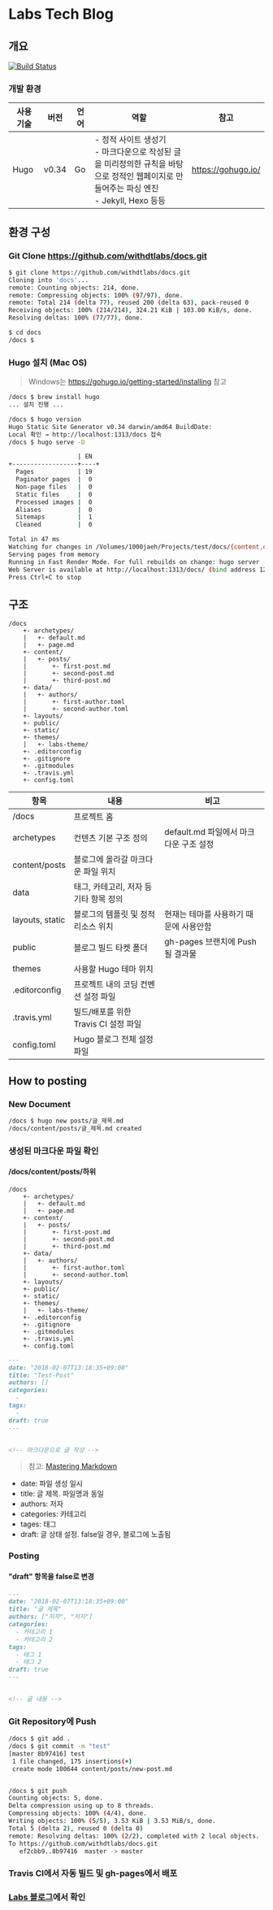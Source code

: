# Labs Tech Blog

## 개요

[![Build Status](https://travis-ci.org/withdtlabs/docs.svg?branch=master)](https://travis-ci.org/withdtlabs/docs)

### 개발 환경

| 사용 기술 | 버전    | 언어  | 역할                                                                                             | 참고                 |
|-------|-------|-----|------------------------------------------------------------------------------------------------|--------------------|
| Hugo  | v0.34 | Go  | - 정적 사이트 생성기</br> - 마크다운으로 작성된 글을 미리정의한 규칙을 바탕으로 정적인 웹페이지로 만들어주는 파싱 엔진 </br> - Jekyll, Hexo 등등 | https://gohugo.io/ |

## 환경 구성

### Git Clone https://github.com/withdtlabs/docs.git

``` bash
$ git clone https://github.com/withdtlabs/docs.git
Cloning into 'docs'...
remote: Counting objects: 214, done.
remote: Compressing objects: 100% (97/97), done.
remote: Total 214 (delta 77), reused 200 (delta 63), pack-reused 0
Receiving objects: 100% (214/214), 324.21 KiB | 103.00 KiB/s, done.
Resolving deltas: 100% (77/77), done.

$ cd docs
/docs $
```

### Hugo 설치 (Mac OS)

> Windows는 https://gohugo.io/getting-started/installing 참고

``` bash
/docs $ brew install hugo
... 설치 진행 ...

/docs $ hugo version
Hugo Static Site Generator v0.34 darwin/amd64 BuildDate: 
Local 확인 → http://localhost:1313/docs 접속
/docs $ hugo serve -D

                   | EN
+------------------+----+
  Pages            | 19
  Paginator pages  |  0
  Non-page files   |  0
  Static files     |  0
  Processed images |  0
  Aliases          |  0
  Sitemaps         |  1
  Cleaned          |  0

Total in 47 ms
Watching for changes in /Volumes/1000jaeh/Projects/test/docs/{content,data}
Serving pages from memory
Running in Fast Render Mode. For full rebuilds on change: hugo server --disableFastRender
Web Server is available at http://localhost:1313/docs/ (bind address 127.0.0.1)
Press Ctrl+C to stop
```

## 구조

``` text
/docs
    +- archetypes/
    |   +- default.md
    |   +- page.md
    +- content/
    |   +- posts/
    |       +- first-post.md
    |       +- second-post.md
    |       +- third-post.md
    +- data/
    |   +- authors/
    |       +- first-author.toml
    |       +- second-author.toml
    +- layouts/
    +- public/
    +- static/
    +- themes/
    |   +- labs-theme/
    +- .editorconfig
    +- .gitignore
    +- .gitmodules
    +- .travis.yml
    +- config.toml
```

| 항목              | 내용                        | 비고                         |
|-----------------|---------------------------|----------------------------|
| /docs           | 프로젝트 홈                    |                            |
| archetypes      | 컨텐츠 기본 구조 정의              | default.md 파일에서 마크다운 구조 설정 |
| content/posts   | 블로그에 올라갈 마크다운 파일 위치       |                            |
| data            | 태그, 카테고리, 저자 등 기타 항목 정의   |                            |
| layouts, static | 블로그의 템플릿 및 정적 리소스 위치      | 현재는 테마를 사용하기 때문에 사용안함      |
| public          | 블로그 빌드 타켓 폴더              | gh-pages 브랜치에 Push될 결과물    |
| themes          | 사용할 Hugo 테마 위치            |                            |
| .editorconfig   | 프로젝트 내의 코딩 컨벤션 설정 파일      |                            |
| .travis.yml     | 빌드/배포를 위한 Travis CI 설정 파일 |                            |
| config.toml     | Hugo 블로그 전체 설정 파일         |                            |

## How to posting

### New Document

``` bash
/docs $ hugo new posts/글_제목.md
/docs/content/posts/글_제목.md created
```

### 생성된 마크다운 파일 확인

#### /docs/content/posts/하위

``` text
/docs
    +- archetypes/
    |   +- default.md
    |   +- page.md
    +- content/
    |   +- posts/
    |       +- first-post.md
    |       +- second-post.md
    |       +- third-post.md
    +- data/
    |   +- authors/
    |       +- first-author.toml
    |       +- second-author.toml
    +- layouts/
    +- public/
    +- static/
    +- themes/
    |   +- labs-theme/
    +- .editorconfig
    +- .gitignore
    +- .gitmodules
    +- .travis.yml
    +- config.toml
```

``` markdown
---
date: "2018-02-07T13:18:35+09:00"
title: "Test-Post"
authors: []
categories:
  -
tags:
  -
draft: true
---


<!-- 마크다운으로 글 작성 -->
```

> 참고: [Mastering Markdown](https://guides.github.com/features/mastering-markdown/)

- date: 파일 생성 일시
- title: 글 제목. 파일명과 동일
- authors: 저자
- categories: 카테고리
- tages: 태그
- draft: 글 상태 설정. false일 경우, 블로그에 노출됨

### Posting

#### "draft" 항목을 false로 변경

``` markdown
---
date: "2018-02-07T13:18:35+09:00"
title: "글 제목"
authors: ["저자", "저자"]
categories:
  - 카테고리 1
  - 카테고리 2
tags:
  - 태그 1
  - 태그 2
draft: true
---


<!-- 글 내용 -->
```

### Git Repository에 Push

``` bash
/docs $ git add .
/docs $ git commit -m "test"
[master 8b97416] test
 1 file changed, 175 insertions(+)
 create mode 100644 content/posts/new-post.md


/docs $ git push
Counting objects: 5, done.
Delta compression using up to 8 threads.
Compressing objects: 100% (4/4), done.
Writing objects: 100% (5/5), 3.53 KiB | 3.53 MiB/s, done.
Total 5 (delta 2), reused 0 (delta 0)
remote: Resolving deltas: 100% (2/2), completed with 2 local objects.
To https://github.com/withdtlabs/docs.git
   ef2cbb9..8b97416  master -> master
```

### Travis CI에서 자동 빌드 및 gh-pages에서 배포

### [Labs 블로그](https://withdtlabs.github.io/docs)에서 확인
